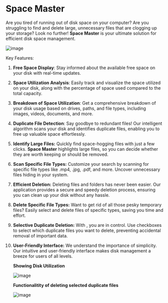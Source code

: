 # Space Master
Are you tired of running out of disk space on your computer? Are you struggling to find and delete large, unnecessary files that are clogging up your storage? Look no further! __Space Master__ is your ultimate solution for efficient disk space management.

 ![image](https://github.com/KhushiChoudhar/Disk-Space-Manager/assets/104776552/5c3e288c-6753-4879-a314-4c9a26a20a87)
 
Key Features:

1. **Free Space Display**: Stay informed about the available free space on your disk with real-time updates.

2. **Space Utilization Analysis**: Easily track and visualize the space utilized on your disk, along with the percentage of space used compared to the total capacity.

3. **Breakdown of Space Utilization**: Get a comprehensive breakdown of your disk usage based on drives, paths, and file types, including images, videos, documents, and more.

4. **Duplicate File Detection**: Say goodbye to redundant files! Our intelligent algorithm scans your disk and identifies duplicate files, enabling you to free up valuable space effortlessly.

5. **Identify Large Files:** Quickly find space-hogging files with just a few clicks. __Space Master__ highlights large files, so you can decide whether they are worth keeping or should be removed.

6. **Scan Specific File Types:** Customize your search by scanning for specific file types like .mp4, .jpg, .pdf, and more. Uncover unnecessary files hiding in your system.

7. **Efficient Deletion:** Deleting files and folders has never been easier. Our application provides a secure and speedy deletion process, ensuring you can clean up your disk without any hassle.

8. **Delete Specific File Types:** Want to get rid of all those pesky temporary files? Easily select and delete files of specific types, saving you time and effort.

9. **Selective Duplicate Deletion:** With , you are in control. Use checkboxes to select which duplicate files you want to delete, preventing accidental removal of important data.

10. **User-Friendly Interface:** We understand the importance of simplicity. Our intuitive and user-friendly interface makes disk management a breeze for users of all levels.


    __Showing Disk Utilization__

    ![image](https://github.com/KhushiChoudhar/Disk-Space-Manager/assets/104776552/30b33730-7d98-4b8f-a387-985d4e567bc1)


    __Functionalitity of deleting selected duplicate files__
    
    ![image](https://github.com/KhushiChoudhar/Disk-Space-Manager/assets/104776552/f3ae6c79-f42d-434b-aba2-65056c728238)


